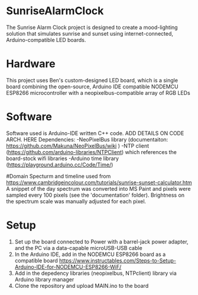 # SunriseAlarmClock
The Sunrise Alarm Clock project is designed to create a mood-lighting solution that simulates sunrise and sunset using internet-connected, Arduino-compatible LED boards. 

# Hardware
This project uses Ben's custom-designed LED board, which is a single board combining the open-source, Arduino IDE compatible NODEMCU ESP8266 microcontroller with a neopixelbus-compatible array of RGB LEDs

# Software
Software used is Arduino-IDE written C++ code. ADD DETAILS ON CODE ARCH. HERE
Dependencies:
-NeoPixelBus library (documentaiton: https://github.com/Makuna/NeoPixelBus/wiki )
-NTP client (https://github.com/arduino-libraries/NTPClient) which references the board-stock wifi libraries
-Arduino time library (https://playground.arduino.cc/Code/Time/)

#Domain
Specturm and timeline used from https://www.cambridgeincolour.com/tutorials/sunrise-sunset-calculator.htm
A snippet of the day spectrum was converted into MS Paint and pixels were sampled every 100 pixels (see the 'documentation' folder). Brightness on the spectrum scale was manually adjusted for each pixel. 

# Setup
1. Set up the board connected to Power with a barrel-jack power adapter, and the PC via a data-capable microUSB-USB cable
2. In the Arduino IDE, add in the NODEMCU ESP8266 board as a compatible board https://www.instructables.com/Steps-to-Setup-Arduino-IDE-for-NODEMCU-ESP8266-WiF/
3. Add in the depedency libraries (neopixelbus, NTPclient) library via Arduino library manager
4. Clone the repository and upload MAIN.ino to the board

